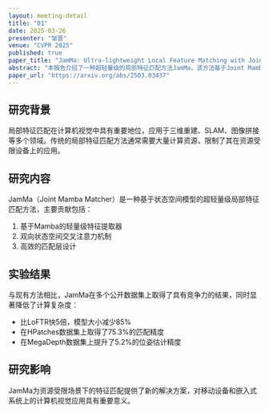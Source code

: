 ```yaml
---
layout: meeting-detail
title: "01"
date: 2025-03-26
presenter: "邹晋"
venue: "CVPR 2025"
published: true
paper_title: "JamMa: Ultra-lightweight Local Feature Matching with Joint Mamba"
abstract: "本报告介绍了一种超轻量级的局部特征匹配方法JamMa，该方法基于Joint Mamba架构，在计算效率和匹配精度之间取得了极佳的平衡。"
paper_url: "https://arxiv.org/abs/2503.03437"
---
```


## 研究背景

局部特征匹配在计算机视觉中具有重要地位，应用于三维重建、SLAM、图像拼接等多个领域。传统的局部特征匹配方法通常需要大量计算资源，限制了其在资源受限设备上的应用。

## 研究内容

JamMa（Joint Mamba Matcher）是一种基于状态空间模型的超轻量级局部特征匹配方法，主要贡献包括：

1. 基于Mamba的轻量级特征提取器
2. 双向状态空间交叉注意力机制
3. 高效的匹配层设计

## 实验结果

与现有方法相比，JamMa在多个公开数据集上取得了具有竞争力的结果，同时显著降低了计算复杂度：

- 比LoFTR快5倍，模型大小减少85%
- 在HPatches数据集上取得了75.3%的匹配精度
- 在MegaDepth数据集上提升了5.2%的位姿估计精度

## 研究影响

JamMa为资源受限场景下的特征匹配提供了新的解决方案，对移动设备和嵌入式系统上的计算机视觉应用具有重要意义。
